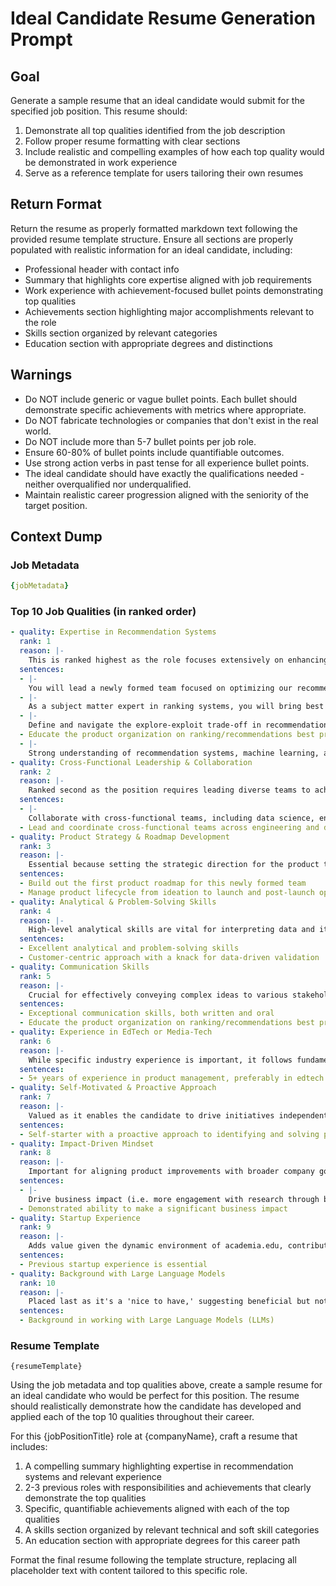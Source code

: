 # Ideal Candidate Resume Generation Prompt

## Goal
Generate a sample resume that an ideal candidate would submit for the specified job position. This resume should:
1. Demonstrate all top qualities identified from the job description
2. Follow proper resume formatting with clear sections
3. Include realistic and compelling examples of how each top quality would be demonstrated in work experience
4. Serve as a reference template for users tailoring their own resumes

## Return Format
Return the resume as properly formatted markdown text following the provided resume template structure. Ensure all sections are properly populated with realistic information for an ideal candidate, including:
- Professional header with contact info
- Summary that highlights core expertise aligned with job requirements
- Work experience with achievement-focused bullet points demonstrating top qualities
- Achievements section highlighting major accomplishments relevant to the role
- Skills section organized by relevant categories
- Education section with appropriate degrees and distinctions

## Warnings
- Do NOT include generic or vague bullet points. Each bullet should demonstrate specific achievements with metrics where appropriate.
- Do NOT fabricate technologies or companies that don't exist in the real world.
- Do NOT include more than 5-7 bullet points per job role.
- Ensure 60-80% of bullet points include quantifiable outcomes.
- Use strong action verbs in past tense for all experience bullet points.
- The ideal candidate should have exactly the qualifications needed - neither overqualified nor underqualified.
- Maintain realistic career progression aligned with the seniority of the target position.

## Context Dump

### Job Metadata
```yaml
{jobMetadata}
```

### Top 10 Job Qualities (in ranked order)
```yaml
- quality: Expertise in Recommendation Systems
  rank: 1
  reason: |-
    This is ranked highest as the role focuses extensively on enhancing recommendation algorithms, requiring expertise in these systems and related technologies.
  sentences:
  - |-
    You will lead a newly formed team focused on optimizing our recommendation algorithms
  - |-
    As a subject matter expert in ranking systems, you will bring best practices and techniques to the team
  - |-
    Define and navigate the explore-exploit trade-off in recommendation systems and how to balance user exploration with personalized content exploitation
  - Educate the product organization on ranking/recommendations best practices
  - |-
    Strong understanding of recommendation systems, machine learning, and data science principles
- quality: Cross-Functional Leadership & Collaboration
  rank: 2
  reason: |-
    Ranked second as the position requires leading diverse teams to achieve shared objectives, crucial for optimizing the recommendation system.
  sentences:
  - |-
    Collaborate with cross-functional teams, including data science, engineering, and UX
  - Lead and coordinate cross-functional teams across engineering and data
- quality: Product Strategy & Roadmap Development
  rank: 3
  reason: |-
    Essential because setting the strategic direction for the product team is critical to guiding development efforts.
  sentences:
  - Build out the first product roadmap for this newly formed team
  - Manage product lifecycle from ideation to launch and post-launch optimization
- quality: Analytical & Problem-Solving Skills
  rank: 4
  reason: |-
    High-level analytical skills are vital for interpreting data and iterating on product features, fundamental to enhancing the recommendation algorithm.
  sentences:
  - Excellent analytical and problem-solving skills
  - Customer-centric approach with a knack for data-driven validation
- quality: Communication Skills
  rank: 5
  reason: |-
    Crucial for effectively conveying complex ideas to various stakeholders and ensuring successful cross-team collaboration.
  sentences:
  - Exceptional communication skills, both written and oral
  - Educate the product organization on ranking/recommendations best practices
- quality: Experience in EdTech or Media-Tech
  rank: 6
  reason: |-
    While specific industry experience is important, it follows fundamental skills and expertise in the ranking systems.
  sentences:
  - 5+ years of experience in product management, preferably in edtech or media-tech
- quality: Self-Motivated & Proactive Approach
  rank: 7
  reason: |-
    Valued as it enables the candidate to drive initiatives independently, ensuring continuous progress without needing direct oversight.
  sentences:
  - Self-starter with a proactive approach to identifying and solving problems
- quality: Impact-Driven Mindset
  rank: 8
  reason: |-
    Important for aligning product improvements with broader company goals, though less critical than technical and leadership capabilities.
  sentences:
  - |-
    Drive business impact (i.e. more engagement with research through better recommendations)
  - Demonstrated ability to make a significant business impact
- quality: Startup Experience
  rank: 9
  reason: |-
    Adds value given the dynamic environment of academia.edu, contributing to agility in addressing challenges, though secondary to primary skills.
  sentences:
  - Previous startup experience is essential
- quality: Background with Large Language Models
  rank: 10
  reason: |-
    Placed last as it's a 'nice to have,' suggesting beneficial but not necessary; primary focus is on recommendation systems and leadership.
  sentences:
  - Background in working with Large Language Models (LLMs)
```

### Resume Template
```
{resumeTemplate}
```

Using the job metadata and top qualities above, create a sample resume for an ideal candidate who would be perfect for this position. The resume should realistically demonstrate how the candidate has developed and applied each of the top 10 qualities throughout their career. 

For this {jobPositionTitle} role at {companyName}, craft a resume that includes:
1. A compelling summary highlighting expertise in recommendation systems and relevant experience
2. 2-3 previous roles with responsibilities and achievements that clearly demonstrate the top qualities
3. Specific, quantifiable achievements aligned with each of the top qualities
4. A skills section organized by relevant technical and soft skill categories
5. An education section with appropriate degrees for this career path

Format the final resume following the template structure, replacing all placeholder text with content tailored to this specific role.